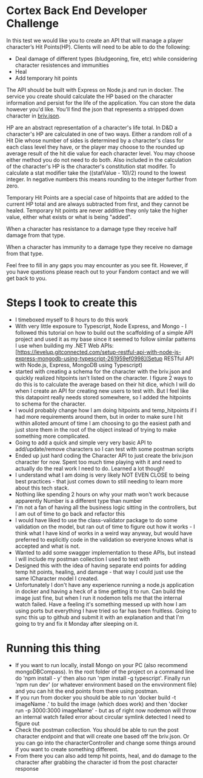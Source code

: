 # Cortex Back End Developer Challenge
In this test we would like you to create an API that will manage a player character’s Hit Points(HP). Clients will need to be able to do the following:
- Deal damage of different types (bludgeoning, fire, etc) while considering character resistences and immunities
- Heal
- Add temporary hit points

The API should be built with Express on Node.js and run in docker. The service you create should calculate the HP based on the character information and persist for the life of the application. You can store the data however you'd like. You'll find the json that represents a stripped down character in  [briv.json](briv.json).

HP are an abstract representation of a character's life total. In D&D a character's HP are calculated in one of two ways. Either a random roll of a Hit Die whose number of sides is determined by a character's class for each class level they have, or the player may choose to the rounded up average result of the hit die value for each character level. You may choose either method you do not need to do both. Also included in the calculation of the character's HP is the character's constitution stat modifer. To calculate a stat modifier take the ((statValue - 10)/2) round to the lowest integer. In negative numbers this means rounding to the integer further from zero.

Temporary Hit Points are a special case of hitpoints that are added to the current HP total and are always subtracted from first, and they cannot be healed. Temporary hit points are never additive they only take the higher value, either what exists or what is being "added".

When a character has resistance to a damage type they receive half damage from that type.

When a character has immunity to a damage type they receive no damage from that type.

Feel free to fill in any gaps you may encounter as you see fit. However, if you have questions please reach out to your Fandom contact and we will get back to you.

# Steps I took to create this
- I timeboxed myself to 8 hours to do this work
- With very little exposure to Typescript, Node Express, and Mongo - I followed this tutorial on how to build out the scaffolding of a simple API project and used it as my base since it seemed to follow similar patterns I use when building my .NET Web APIs: [https://levelup.gitconnected.com/setup-restful-api-with-node-js-express-mongodb-using-typescript-261959ef0998](Setup RESTful API with Node.js, Express, MongoDB using Typescript)
- started with creating a schema for the character with the briv.json and quickly realized hitpoints isn't listed on the character. I figure 2 ways to do this is to calculate the average based on their hit dice, which I will do when I create an API for creating new users to test with. But I feel like this datapoint really needs stored somewhere, so I added the hitpoints to schema for the character.
- I would probably change how I am doing hitpoints and temp_hitpoints if I had more requirements around them, but in order to make sure I hit within alloted amount of time I am choosing to go the easiest path and just store them in the root of the object instead of trying to make something more complicated.
- Going to add a quick and simple very very basic API to add/update/remove characters so I can test with some postman scripts
- Ended up just hard coding the Character API to just create the briv.json character for now. Spent too much time playing with it and need to actually do the real work I need to do. Learned a lot though!
- I understand what I am doing is very likely NOT EVEN CLOSE to being best practices - that just comes down to still needing to learn more about this tech stack.
- Nothing like spending 2 hours on why your math won't work because apparently Number is a different type than number
- I'm not a fan of having all the business logic sitting in the controllers, but I am out of time to go back and refactor this
- I would have liked to use the class-validator package to do some validation on the model, but ran out of time to figure out how it works - I think what I have kind of works in a weird way anyway, but would have preferred to explicitly code in the validation so everyone knows what is accepted and what is not.
- Wanted to add some swagger implementation to these APIs, but instead I will include my postman collection I used to test with
- Designed this with the idea of having separate end points for adding temp hit points, healing, and damage - that way I could just use the same ICharacter model I created.
- Unfortunately I don't have any experience running a node.js application in docker and having a heck of a time getting it to run. Can build the image just fine, but when I run it nodemon tells me that the internal watch failed. Have a feeling it's something messed up with how I am using ports but everything I have tried so far has been fruitless. Going to sync this up to github and submit it with an explanation and that I'm going to try and fix it Monday after sleeping on it.

# Running this thing
- If you want to run locally, install Mongo on your PC (also recommend mongoDBCompass). In the root folder of the project on a command line do 'npm install - y' then also run 'npm install -g typescript'. Finally run 'npm run dev' (or whatever environment based on the envvironment file) and you can hit the end points from there using postman.
- If you run from docker you should be able to run 'docker build -t imageName .' to build the image (which does work) and then 'docker run -p 3000:3000 imageName' - but as of right now nodemon will throw an internal watch failed error about circular symlink detected I need to figure out
- Check the postman collection. You should be able to run the post character endpoint and that will create one based off the briv.json. Or you can go into the characterController and change some things around if you want to create something different.
- From there you can also add temp hit points, heal, and do damage to the character after grabbing the character id from the post character response